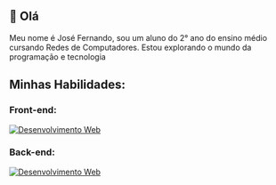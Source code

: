 ## 👋 Olá

Meu nome é José Fernando, sou um aluno do 2° ano do ensino médio cursando Redes de Computadores.
Estou explorando o mundo da programação e tecnologia


## Minhas Habilidades:

### Front-end:
[![Desenvolvimento Web](https://skillicons.dev/icons?i=html,css,js,ts,react)](https://skillicons.dev)

### Back-end:
[![Desenvolvimento Web](https://skillicons.dev/icons?i=nodejs,express,c)](https://skillicons.dev)
